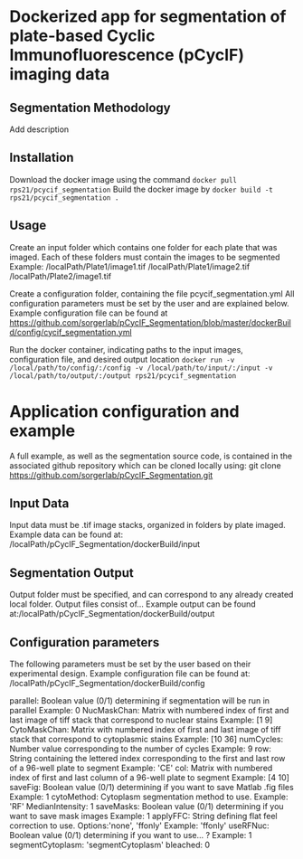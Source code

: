 # Dockerized app for segmentation of plate-based Cyclic Immunofluorescence (pCycIF) imaging data

## Segmentation Methodology
Add description

## Installation
Download the docker image using the command `docker pull rps21/pcycif_segmentation`
Build the docker image by `docker build -t rps21/pcycif_segmentation .`

## Usage 
Create an input folder which contains one folder for each plate that was imaged. Each of these folders must contain the images to be segmented
Example:
/localPath/Plate1/image1.tif
/localPath/Plate1/image2.tif
/localPath/Plate2/image1.tif

Create a configuration folder, containing the file pcycif_segmentation.yml
All configuration parameters must be set by the user and are explained below. Example configuration file can be found at 
https://github.com/sorgerlab/pCycIF_Segmentation/blob/master/dockerBuild/config/cycif_segmentation.yml

Run the docker container, indicating paths to the input images, configuration file, and desired output location
`docker run -v /local/path/to/config/:/config -v /local/path/to/input/:/input -v /local/path/to/output/:/output rps21/pcycif_segmentation`


# Application configuration and example 
A full example, as well as the segmentation source code, is contained in the associated github repository which can be cloned locally using:
git clone https://github.com/sorgerlab/pCycIF_Segmentation.git

## Input Data
Input data must be .tif image stacks, organized in folders by plate imaged. 
Example data can be found at: /localPath/pCycIF_Segmentation/dockerBuild/input

## Segmentation Output
Output folder must be specified, and can correspond to any already created local folder. Output files consist of...
Example output can be found at:/localPath/pCycIF_Segmentation/dockerBuild/output


## Configuration parameters
The following parameters must be set by the user based on their experimental design. 
Example configuration file can be found at: /localPath/pCycIF_Segmentation/dockerBuild/config

parallel: Boolean value (0/1) determining if segmentation will be run in parallel
Example: 0
NucMaskChan: Matrix with numbered index of first and last image of tiff stack that correspond to nuclear stains
Example: [1 9]
CytoMaskChan: Matrix with numbered index of first and last image of tiff stack that correspond to cytoplasmic stains
Example: [10 36]
numCycles: Number value corresponding to the number of cycles
Example: 9
row: String containing the lettered index corresponding to the first and last row of a 96-well plate to segment 
Example: 'CE'
col: Matrix with numbered index of first and last column  of a 96-well plate to segment
Example: [4 10]
saveFig: Boolean value (0/1) determining if you want to save Matlab .fig files 
Example: 1
cytoMethod: Cytoplasm segmentation method to use. 
Example: 'RF'
MedianIntensity: 1
saveMasks: Boolean value (0/1) determining if you want to save mask images
Example: 1
applyFFC: String defining flat feel correction to use. Options:'none', 'ffonly'
Example: 'ffonly'
useRFNuc: Boolean value (0/1) determining if you want to use... ?
Example: 1
segmentCytoplasm: 'segmentCytoplasm'
bleached: 0



